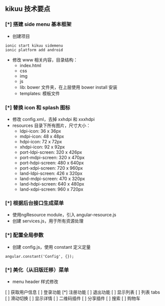 ## kikuu 技术要点

### [*] 搭建 side menu 基本框架

* 创建项目
```
ionic start kikuu sidemenu
ionic platform add android
```
* 修改 www 相关内容，目录结构：
    * index.html
    * css
    * img
    * js
    * lib: bower 文件夹，在上层使用 bower install 安装
    * templates: 模板文件

### [*] 替换 icon 和 splash 图标

* 修改 config.xml，去掉 xxhdpi 和 xxxhdpi
* resources 目录下所有图片，尺寸大小：
    * ldpi-icon: 36 x 36px
    * mdpi-icon: 48 x 48px
    * hdpi-icon: 72 x 72px
    * xhdpi-icon: 92 x 92px
    * port-ldpi-screen: 320 x 426px
    * port-mdpi-screen: 320 x 470px
    * port-hdpi-screen: 480 x 640px
    * port-xdpi-screen: 720 x 960px
    * land-ldpi-screen: 426 x 320px
    * land-mdpi-screen: 470 x 320px
    * land-hdpi-screen: 640 x 480px
    * land-xdpi-screen: 960 x 720px

### [*] 根据后台接口生成菜单

* 使用ngResource module，引入 angular-resource.js
* 创建 services.js，用于所有资源处理

### [*] 配置全局参数

* 创建 config.js，使用 constant 定义定量
```
angular.constant('Config', {});
```

### [*] 美化（从旧版迁移）菜单

* menu header 样式修改

[ ] 获取用户信息
[ ] 登录功能
[*] 注册功能
[ ] 退出功能
[ ] 显示列表
[ ] 列表 tabs
[ ] 滑动切换
[ ] 显示详情
[ ] 二维码插件
[ ] 分享插件
[ ] 搜索
[ ] 购物车
